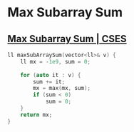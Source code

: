 # Max Subarray Sum

## [Max Subarray Sum | CSES](https://cses.fi/problemset/task/1643/)

```cpp
ll maxSubArraySum(vector<ll>& v) {
    ll mx = -1e9, sum = 0;
    
    for (auto it : v) {
        sum += it;
        mx = max(mx, sum);
        if (sum < 0)
            sum = 0;
    }
    return mx;
}
```

